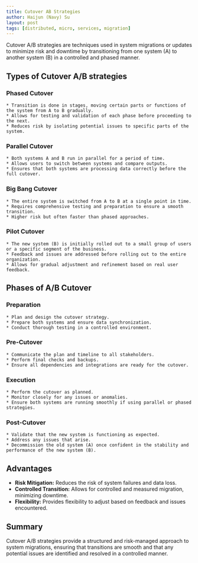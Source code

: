 ```yaml
---
title: Cutover AB Strategies
author: Haijun (Navy) Su
layout: post
tags: [distributed, micro, services, migration]
---
```


Cutover A/B strategies are techniques used in system migrations or updates to minimize risk and downtime by transitioning from one system (A) to another system (B) in a controlled and phased manner.

## Types of Cutover A/B strategies

### Phased Cutover

    * Transition is done in stages, moving certain parts or functions of the system from A to B gradually.
    * Allows for testing and validation of each phase before proceeding to the next.
    * Reduces risk by isolating potential issues to specific parts of the system.

### Parallel Cutover

    * Both systems A and B run in parallel for a period of time.
    * Allows users to switch between systems and compare outputs.
    * Ensures that both systems are processing data correctly before the full cutover.

### Big Bang Cutover

    * The entire system is switched from A to B at a single point in time.
    * Requires comprehensive testing and preparation to ensure a smooth transition.
    * Higher risk but often faster than phased approaches.

### Pilot Cutover

    * The new system (B) is initially rolled out to a small group of users or a specific segment of the business.
    * Feedback and issues are addressed before rolling out to the entire organization.
    * Allows for gradual adjustment and refinement based on real user feedback.

## Phases of A/B Cutover

### Preparation

    * Plan and design the cutover strategy.
    * Prepare both systems and ensure data synchronization.
    * Conduct thorough testing in a controlled environment.

### Pre-Cutover

    * Communicate the plan and timeline to all stakeholders.
    * Perform final checks and backups.
    * Ensure all dependencies and integrations are ready for the cutover.

### Execution

    * Perform the cutover as planned.
    * Monitor closely for any issues or anomalies.
    * Ensure both systems are running smoothly if using parallel or phased strategies.

### Post-Cutover

    * Validate that the new system is functioning as expected.
    * Address any issues that arise.
    * Decommission the old system (A) once confident in the stability and performance of the new system (B).

## Advantages

* **Risk Mitigation:** Reduces the risk of system failures and data loss.
* **Controlled Transition:** Allows for controlled and measured migration, minimizing downtime.
* **Flexibility:** Provides flexibility to adjust based on feedback and issues encountered.

## Summary

Cutover A/B strategies provide a structured and risk-managed approach to system migrations, ensuring that transitions are smooth and that any potential issues are identified and resolved in a controlled manner.
